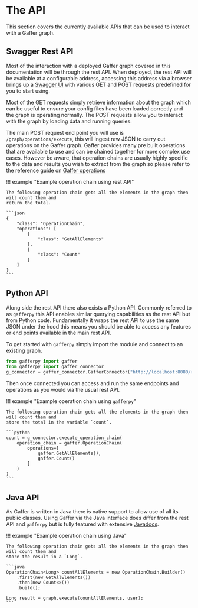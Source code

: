 # The API

This section covers the currently available APIs that can be used to interact with a Gaffer graph.

## Swagger Rest API

Most of the interaction with a deployed Gaffer graph covered in this documentation will be through
the rest API. When deployed, the rest API will be available at a configurable address, accessing
this address via a browser brings up a [Swagger UI](https://swagger.io/) with various GET and POST
requests predefined for you to start using.

Most of the GET requests simply retrieve information about the graph which can be useful to ensure
your config files have been loaded correctly and the graph is operating normally. The POST requests
allow you to interact with the graph by loading data and running queries.

The main POST request end point you will use is `/graph/operations/execute`, this will ingest raw
JSON to carry out operations on the Gaffer graph. Gaffer provides many pre built operations that are
available to use and can be chained together for more complex use cases. However be aware, that
operation chains are usually highly specific to the data and results you wish to extract from the
graph so please refer to the reference guide on [Gaffer
operations](../../reference/operations-guide/operations.md)

!!! example "Example operation chain using rest API"

    The following operation chain gets all the elements in the graph then will count them and
    return the total.

    ```json
    {
        "class": "OperationChain",
        "operations": [
            {
                "class": "GetAllElements"
            },
            {
                "class": "Count"
            }
        ]
    }
    ```

## Python API

Along side the rest API there also exists a Python API. Commonly referred to as `gafferpy` this API
enables similar querying capabilities as the rest API but from Python code. Fundamentally it wraps
the rest API to use  the same JSON under the hood this means you should be able to access any
features or end points available in the main rest API.

To get started with `gafferpy` simply import the module and connect to an existing graph.

```python
from gafferpy import gaffer
from gafferpy import gaffer_connector
g_connector = gaffer_connector.GafferConnector("http://localhost:8080/rest/latest")
```

Then once connected you can access and run the same endpoints and operations as you would via the
usual rest API.

!!! example "Example operation chain using `gafferpy`"

    The following operation chain gets all the elements in the graph then will count them and
    store the total in the variable `count`.

    ```python
    count = g_connector.execute_operation_chain(
        operation_chain = gaffer.OperationChain(
            operations=[
                gaffer.GetAllElements(),
                gaffer.Count()
            ]
        )
    )
    ```

## Java API

As Gaffer is written in Java there is native support to allow use of all its public classes. Using
Gaffer via the Java interface does differ from the rest API and `gafferpy` but is fully featured
with extensive [Javadocs](https://gchq.github.io/Gaffer/overview-summary.html).

!!! example "Example operation chain using Java"

    The following operation chain gets all the elements in the graph then will count them and
    store the result in a `Long`.

    ```java
    OperationChain<Long> countAllElements = new OperationChain.Builder()
        .first(new GetAllElements())
        .then(new Count<>())
        .build();

    Long result = graph.execute(countAllElements, user);
    ```

